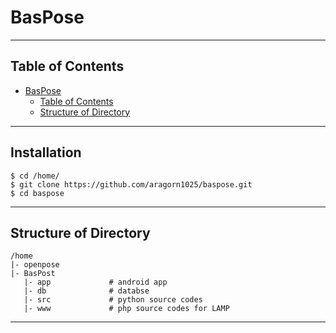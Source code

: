 # BasPose

* * *

## Table of Contents
- [BasPose](#baspose)
  * [Table of Contents](#table-of-contents)
  * [Structure of Directory](#structure-of-directory)

* * *

## Installation
    $ cd /home/
	$ git clone https://github.com/aragorn1025/baspose.git
    $ cd baspose

* * *

## Structure of Directory
    /home
	|- openpose
	|- BasPost
       |- app             # android app
       |- db              # databse
       |- src             # python source codes
       |- www             # php source codes for LAMP
* * *
